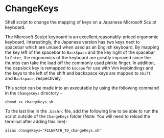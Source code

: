 # ChangeKeys
Shell script to change the mapping of keys on a Japanese Microsoft Sculpt keyboard. 

The Microsoft Sculpt keyboard is an excellent,reasonably-priced ergonomic keyboard. Interestingly, the Japanese version has two keys next to spacebar which are unused when used as an English keyboard. By mapping the key left of the spacebar to `BackSpace` and the key right of the spacebar to `Enter`, the ergonomics of the keyboard are greatly improved since the thumbs can take the load off the commonly used pinkie finger. In addition, the capslock key is remapped to `Escape` for use with Vim keybindings and the keys to the left of the shift and backspace keys are mapped to `Shift` and `Backspace`, respectively.

This script can be made into an executable by using the following command in the `ChangeKeys` directory -

```
chmod +x changeKeys.sh
```

To the last line in the `.bashrc` file, add the following line to be able to run the script outside of the `ChangeKeys` folder (Note: You will need to reload the terminal after adding this line)-

```
alias changeKeys='FILEPATH_TO_changeKeys.sh'
```
